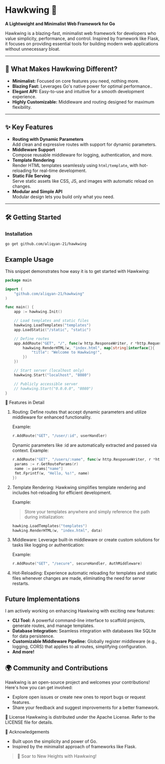 # **Hawkwing 🦅**

**A Lightweight and Minimalist Web Framework for Go**

Hawkwing is a blazing-fast, minimalist web framework for developers who value simplicity, performance, and control. Inspired by framework like Flask, it focuses on providing essential tools for building modern web applications without unnecessary bloat.

---

## 🚀 **What Makes Hawkwing Different?**

- **Minimalist:** Focused on core features you need, nothing more.
- **Blazing Fast:** Leverages Go's native power for optimal performance..
- **Elegant API:** Easy-to-use and intuitive for a smooth development experience.
- **Highly Customizable:** Middleware and routing designed for maximum flexibility.

---

## ✨ **Key Features**

- **Routing with Dynamic Parameters**  
  Add clean and expressive routes with support for dynamic parameters.
- **Middleware Support**  
  Compose reusable middleware for logging, authentication, and more.
- **Template Rendering**  
  Render HTML templates seamlessly using `html/template`, with hot-reloading for real-time development.
- **Static File Serving**  
  Serve static assets like CSS, JS, and images with automatic reload on changes.
- **Modular and Simple API**  
  Modular design lets you build only what you need.

---

## 🛠️ **Getting Started**

### **Installation**

```bash
go get github.com/aliqyan-21/hawkwing
```

## Example Usage

This snippet demonstrates how easy it is to get started with Hawkwing:

```go
package main

import (
    "github.com/aliqyan-21/hawkwing"
)

func main() {
    app := hawkwing.Init()

    // Load templates and static files
    hawkwing.LoadTemplates("templates")
    app.LoadStatic("/static", "static")

    // Define routes
    app.AddRoute("GET", "/", func(w http.ResponseWriter, r *http.Request) {
        hawkwing.RenderHTML(w, "index.html", map[string]interface{}{
            "title": "Welcome to Hawkwing!",
        })
    })

    // Start server (localhost only)
    hawkwing.Start("localhost", "8080")

    // Publicly accessible server
    // hawkwing.Start("0.0.0.0", "8080")
}
```

📂 Features in Detail

1. Routing:
   Define routes that accept dynamic parameters and utilize middleware for enhanced functionality.

   Example:

   ```go
   r.AddRoute("GET", "/user/:id", userHandler)
   ```

   Dynamic parameters like :id are automatically extracted and passed via context.
   Example:

   ```go
   r.AddRoute("GET", "/users/:name", func(w http.ResponseWriter, r *http.Request) {
   	params := r.GetRouteParams(r)
   	name := params["name"]
   	fmt.Fprintf(w, "Hello, %s!", name)
   })
   ```

2. Template Rendering:
   Hawkwing simplifies template rendering and includes hot-reloading for efficient development.

   Example:

   > Store your templates anywhere and simply reference the path during initialization:

   ```go
   hawking.LoadTemplates("templates")
   hawking.RenderHTML(w, "index.html", data)
   ```

3. Middleware:
   Leverage built-in middleware or create custom solutions for tasks like logging or authentication:

   Example:

   ```go
   r.AddRoute("GET", "/secure", secureHandler, AuthMiddleware)
   ```

4. Hot-Reloading:
   Experience automatic reloading for templates and static files whenever changes are made, eliminating the need for server restarts.

## Future Implementations

I am actively working on enhancing Hawkwing with exciting new features:

- **CLI Tool:** A powerful command-line interface to scaffold projects, generate routes, and manage templates.
- **Database Integration:** Seamless integration with databases like SQLite for data persistence.
- **Customizable Middleware Pipeline:** Globally register middleware (e.g., logging, CORS) that applies to all routes, simplifying configuration.
- **And more!**

## 🌍 Community and Contributions

Hawkwing is an open-source project and welcomes your contributions! Here's how you can get involved:

- Explore open issues or create new ones to report bugs or request features.
- Share your feedback and suggest improvements for a better framework.

📜 License
Hawkwing is distributed under the Apache License. Refer to the LICENSE file for details.

🌟 Acknowledgements

- Built upon the simplicity and power of Go.
- Inspired by the minimalist approach of frameworks like Flask.

> 🦅 Soar to New Heights with Hawkwing!
